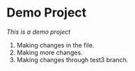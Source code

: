 # Demo Project

*This is a demo project*

1. Making changes in the file.
2. Making more changes.
3. Making changes through test3 branch.
